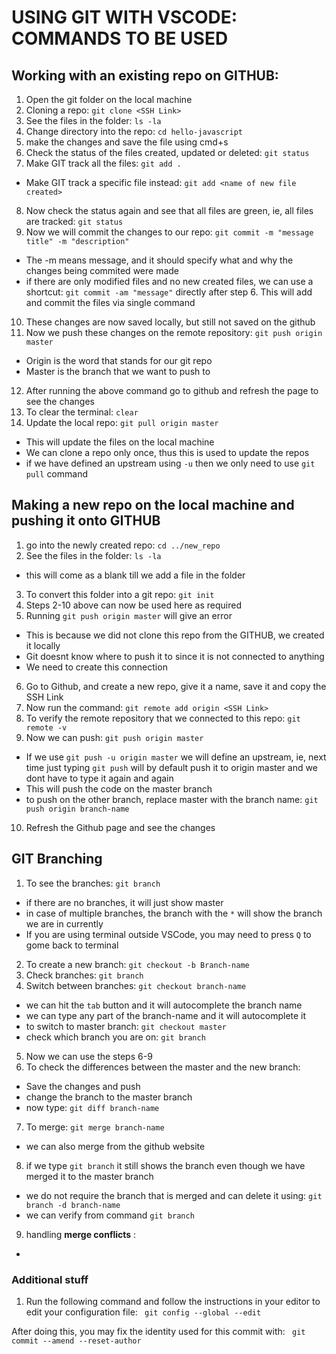 # USING GIT WITH VSCODE: COMMANDS TO BE USED

## Working with an existing repo on GITHUB:

1. Open the git folder on the local machine
2. Cloning a repo:
`git clone <SSH Link>`
3. See the files in the folder:
`ls -la`
4. Change directory into the repo:
`cd hello-javascript`
5. make the changes and save the file using cmd+s
6. Check the status of the files created, updated or deleted:
`git status`
7. Make GIT track all the files:
`git add .`
 * Make GIT track a specific file instead:
`git add <name of new file created>`
8. Now check the status again and see that all files are green, ie, all files are tracked:
`git status`
9. Now we will commit the changes to our repo:
`git commit -m "message title" -m "description"`
 * The -m means message, and it should specify what and why the changes being commited were made
 * if there are only modified files and no new created files, we can use a shortcut: `git commit -am "message"` directly after step 6. This will add and commit the files via single command
10. These changes are now saved locally, but still not saved on the github
11. Now we push these changes on the remote repository:
`git push origin master`
 * Origin is the word that stands for our git repo
 * Master is the branch that we want to push to
12. After running the above command go to github and refresh the page to see the changes
13. To clear the terminal:
`clear`
14. Update the local repo:
`git pull origin master`
 * This will update the files on the local machine
 * We can clone a repo only once, thus this is used to update the repos
 * if we have defined an upstream using `-u` then we only need to use `git pull` command


## Making a new repo on the local machine and pushing it onto GITHUB

1. go into the newly created repo:
`cd ../new_repo`
2. See the files in the folder:
`ls -la`
 * this will come as a blank till we add a file in the folder
3. To convert this folder into a git repo:
`git init`
4. Steps 2-10 above can now be used here as required
5. Running `git push origin master` will give an error
 * This is because we did not clone this repo from the GITHUB, we created it locally
 * Git doesnt know where to push it to since it is not connected to anything
 * We need to create this connection
6. Go to Github, and create a new repo, give it a name, save it and copy the SSH Link
7. Now run the command:
`git remote add origin <SSH Link>`
8. To verify the remote repository that we connected to this repo:
`git remote -v`
9. Now we can push:
`git push origin master`
 * If we use `git push -u origin master` we will define an upstream, ie, next time just typing `git push` will by default push it to origin master and we dont have to type it again and again
 * This will push the code on the master branch
 * to push on the other branch, replace master with the branch name: `git push origin branch-name`
10. Refresh the Github page and see the changes


## GIT Branching

1. To see the branches:
`git branch`
 * if there are no branches, it will just show master
 * in case of multiple branches, the branch with the `*` will show the branch we are in currently
 * If you are using terminal outside VSCode, you may need to press `Q` to gome back to terminal
2. To create a new branch:
`git checkout -b Branch-name`
3. Check branches:
`git branch`
4. Switch between branches:
`git checkout branch-name`
 * we can hit the `tab` button and it will autocomplete the branch name
 * we can type any part of the branch-name and it will autocomplete it
 * to switch to master branch: `git checkout master`
 * check which branch you are on: `git branch`
5. Now we can use the steps 6-9
6. To check the differences between the master and the new branch:
 * Save the changes and push
 * change the branch to the master branch
 * now type: `git diff branch-name`
7. To merge:
`git merge branch-name`
 * we can also merge from the github website
8. if we type `git branch` it still shows the branch even though we have merged it to the master branch
 * we do not require the branch that is merged and can delete it using: `git branch -d branch-name`
 * we can verify from command `git branch`
9. handling **merge conflicts** :
 * 



### Additional stuff
1. Run the
following command and follow the instructions in your editor to edit
your configuration file:
` git config --global --edit` 

After doing this, you may fix the identity used for this commit with:
` git commit --amend --reset-author`
